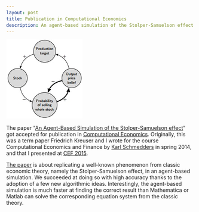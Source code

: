 ```yaml
---
layout: post
title: Publication in Computational Economics
description: An agent-based simulation of the Stolper-Samuelson effect has been accepted for publication in Computational Economics.
---
```

<p><img src="/assets/images/loop.jpg" alt="" class="image left"></p>The paper "<a href="http://papers.ssrn.com/sol3/papers.cfm?abstract_id=2794828">An Agent-Based Simulation of the Stolper-Samuelson effect</a>" got accepted for publication in <a href="http://link.springer.com/article/10.1007%2Fs10614-016-9616-x">Computational Economics</a>. Originally, this was a term paper Friedrich Kreuser and I wrote for the course Computational Economics and Finance by <a href="http://www.business.uzh.ch/de/professorships/qba/members/team-cef/schmedders.html">Karl Schmedders</a> in spring 2014, and that I presented at <a href="http://www.aiecon.org/conference/cef2015/">CEF 2015</a>.

<a href="http://papers.ssrn.com/sol3/papers.cfm?abstract_id=2794828">The paper</a> is about replicating a well-known phenomenon from classic economic theory, namely the Stolper-Samuelson effect, in an agent-based simulation. We succeeded at doing so with high accuracy thanks to the adoption of a few new algorithmic ideas. Interestingly, the agent-based simulation is much faster at finding the correct result than Mathematica or Matlab can solve the corresponding equation system from the classic theory.
